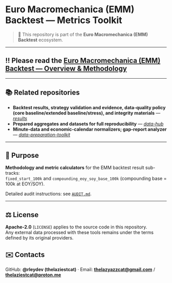 # Euro Macromechanica (EMM) Backtest — Metrics Toolkit

> 🧭 This repository is part of the **Euro Macromechanica (EMM) Backtest** ecosystem.

---

## ‼️ Please read the [Euro Macromechanica (EMM) Backtest — Overview & Methodology](https://github.com/euro-macromechanica-backtest/results/blob/main/README.md)

---

## 📚 Related repositories

- **Backtest results, strategy validation and evidence, data-quality policy (core baseline/extended baseline/stress), and integrity materials** — *[results](https://github.com/euro-macromechanica-backtest/results)*
- **Prepared aggregates and datasets for full reproducibility** — *[data-hub](https://github.com/euro-macromechanica-backtest/data-hub)*
- **Minute-data and economic-calendar normalizers; gap-report analyzer** — *[data-preparation-toolkit](https://github.com/euro-macromechanica-backtest/data-preparation-toolkit)*

---

## 🧭 Purpose

**Methodology and metric calculators** for the EMM backtest result sub-tracks:  
`fixed_start_100k` and `compounding_eoy_soy_base_100k` (compounding base = 100k at EOY/SOY).

Detailed audit instructions: see [`AUDIT.md`](https://github.com/euro-macromechanica-backtest/results/blob/main/docs/AUDIT.md).

---

## ⚖️ License

**Apache-2.0** (`LICENSE`) applies to the source code in this repository.  
Any external data processed with these tools remains under the terms defined by its original providers.

## ✉️ Contacts

GitHub: **@rleydev (thelaziestcat)** · Email: **thelazyazzcat@gmail.com** / **thelaziestcat@proton.me**